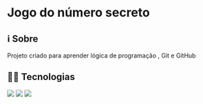 <h1>Jogo do número secreto</h1>

<h2>ℹ️ Sobre</h2>
<p>Projeto criado para aprender lógica de programação , Git e GitHub</p>


<h2>🧑‍💻 Tecnologias</h2>
<div>
  <img src="https://img.shields.io/badge/javascript-yellow?logo=javascript">
  <img src="https://img.shields.io/badge/css-blue?logo=CSS">
  <img src="https://img.shields.io/badge/html-orange?logo=html5">
</div>
